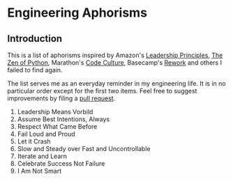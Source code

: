# Engineering Aphorisms

## Introduction

This is a list of aphorisms inspired by Amazon's [Leadership Principles](https://www.amazon.jobs/en/principles),
[The Zen of Python](https://www.python.org/dev/peps/pep-0020/), Marathon's [Code Culture](https://github.com/mesosphere/marathon/blob/master/docs/docs/code-culture.md),
Basecamp's [Rework](https://basecamp.com/books/rework) and others I failed to find again.

The list serves me as an everyday reminder in my engineering life. It is in no particular order except for the first two
items. Feel free to suggest improvements by filing a [pull request](https://github.com/jeschkies/aphorisms/compare?expand=1).

1. Leadership Means Vorbild
2. Assume Best Intentions, Always
3. Respect What Came Before
4. Fail Loud and Proud
5. Let it Crash
6. Slow and Steady over Fast and Uncontrollable
7. Iterate and Learn
8. Celebrate Success Not Failure
9. I Am Not Smart
